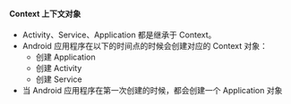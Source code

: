 #### Context 上下文对象

- Activity、Service、Application 都是继承于 Context。
- Android 应用程序在以下的时间点的时候会创建对应的 Context 对象：
    - 创建 Application
    - 创建 Activity
    - 创建 Service
- 当 Android 应用程序在第一次创建的时候，都会创建一个 Application 对象
 